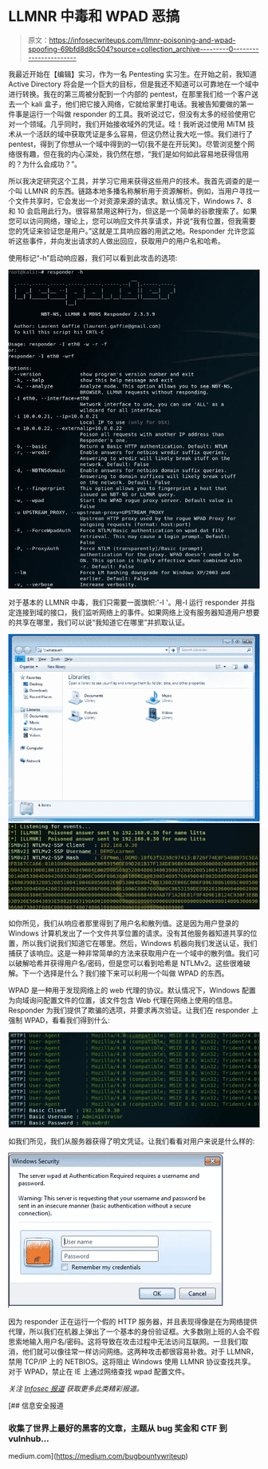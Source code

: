# LLMNR 中毒和 WPAD 恶搞

> 原文：<https://infosecwriteups.com/llmnr-poisoning-and-wpad-spoofing-69bfd8d8c504?source=collection_archive---------0----------------------->

我最近开始在【编辑】实习，作为一名 Pentesting 实习生。在开始之前，我知道 Active Directory 将会是一个巨大的目标，但是我还不知道可以可靠地在一个域中进行转换。我在的第三周被分配到一个内部的 pentest，在那里我们给一个客户送去一个 kali 盒子，他们把它接入网络，它就给家里打电话。我被告知要做的第一件事是运行一个叫做 responder 的工具。我听说过它，但没有太多的经验使用它对一个领域。几乎同时，我们开始接收域外的凭证。哇！我听说过使用 MiTM 技术从一个活跃的域中获取凭证是多么容易，但这仍然让我大吃一惊。我们进行了 pentest，得到了你想从一个域中得到的一切(我不是在开玩笑)。尽管浏览整个网络很有趣，但在我的内心深处，我仍然在想，“我们是如何如此容易地获得信用的？为什么会成功？”。

所以我决定研究这个工具，并学习它用来获得这些用户的技术。我首先调查的是一个叫 LLMNR 的东西。链路本地多播名称解析用于资源解析。例如，当用户寻找一个文件共享时，它会发出一个对资源来源的请求。默认情况下，Windows 7、8 和 10 会启用此行为。很容易禁用这种行为，但这是一个简单的谷歌搜索了。如果您可以访问网络，理论上，您可以响应文件共享请求，并说“我有位置，但我需要您的凭证来验证您是用户。”这就是工具响应器的用武之地。Responder 允许您监听这些事件，并向发出请求的人做出回应，获取用户的用户名和哈希。

使用标记“-h”启动响应器，我们可以看到此攻击的选项:

![](img/2a7e7e138d45949c7bbb7fa20b9b98c5.png)

对于基本的 LLMNR 中毒，我们只需要一面旗帜:'-I '。用-I 运行 responder 并指定连接到域的接口，我们监听网络上的事件。如果网络上没有服务器知道用户想要的共享在哪里，我们可以说“我知道它在哪里”并抓取认证。

![](img/8a2c606dfc8d3dbe83157c603f45162c.png)![](img/292beca3877a628fa56ca4433bac1c94.png)

如你所见，我们从响应者那里得到了用户名和散列值。这是因为用户登录的 Windows 计算机发出了一个文件共享位置的请求。没有其他服务器知道共享的位置，所以我们说我们知道它在哪里。然后，Windows 机器向我们发送认证，我们捕获了该响应。这是一种非常简单的方法来获取用户在一个域中的散列值。我们可以破解哈希并获得用户名/密码，但是您可以看到哈希是 NTLMv2。这些很难破解。下一个选择是什么？我们接下来可以利用一个叫做 WPAD 的东西。

WPAD 是一种用于发现网络上的 web 代理的协议。默认情况下，Windows 配置为向域询问配置文件的位置，该文件包含 Web 代理在网络上使用的信息。Responder 为我们提供了欺骗的选项，并要求再次验证。让我们在 responder 上强制 WPAD，看看我们得到什么:

![](img/a5c35625b09f3282161d28c2919cda02.png)

如我们所见，我们从服务器获得了明文凭证。让我们看看对用户来说是什么样的:

![](img/77d58056855f7e1907735ccaf0072868.png)

因为 responder 正在运行一个假的 HTTP 服务器，并且表现得像是在为网络提供代理，所以我们在机器上弹出了一个基本的身份验证框。大多数刚上班的人会不假思索地输入用户名/密码。这将导致在攻击过程中无法访问互联网。一旦我们取消，他们就可以像往常一样访问网络。这两种攻击都很容易补救。对于 LLMNR，禁用 TCP/IP 上的 NETBIOS。这将阻止 Windows 使用 LLMNR 协议查找共享。对于 WPAD，禁止在 IE 上通过网络查找 wpad 配置文件。

*关注* [*Infosec 报道*](https://medium.com/bugbountywriteup) *获取更多此类精彩报道。*

[](https://medium.com/bugbountywriteup) [## 信息安全报道

### 收集了世界上最好的黑客的文章，主题从 bug 奖金和 CTF 到 vulnhub…

medium.com](https://medium.com/bugbountywriteup)